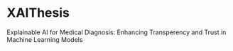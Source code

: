 # XAIThesis
Explainable AI for Medical Diagnosis: Enhancing Transperency and Trust in Machine Learning Models

